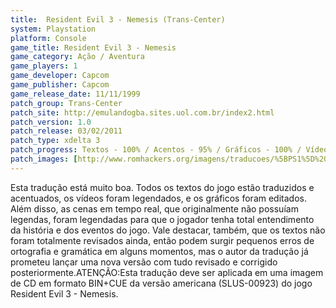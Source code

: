 ```yaml
---
title:  Resident Evil 3 - Nemesis (Trans-Center)
system: Playstation
platform: Console
game_title: Resident Evil 3 - Nemesis
game_category: Ação / Aventura
game_players: 1
game_developer: Capcom
game_publisher: Capcom
game_release_date: 11/11/1999
patch_group: Trans-Center
patch_site: http://emulandogba.sites.uol.com.br/index2.html
patch_version: 1.0
patch_release: 03/02/2011
patch_type: xdelta 3
patch_progress: Textos - 100% / Acentos - 95% / Gráficos - 100% / Vídeos - 100%
patch_images: [http://www.romhackers.org/imagens/traducoes/%5BPS1%5D%20Resident%20Evil%203%20-%20Nemesis%20-%20Trans-Center%20-%201.jpg,http://www.romhackers.org/imagens/traducoes/%5BPS1%5D%20Resident%20Evil%203%20-%20Nemesis%20-%20Trans-Center%20-%202.jpg,http://www.romhackers.org/imagens/traducoes/%5BPS1%5D%20Resident%20Evil%203%20-%20Nemesis%20-%20Trans-Center%20-%203.jpg]
---
```

Esta tradução está muito boa. Todos os textos do jogo estão traduzidos e acentuados, os vídeos foram legendados, e os gráficos foram editados. Além disso, as cenas em tempo real, que originalmente não possuíam legendas, foram legendadas para que o jogador tenha total entendimento da história e dos eventos do jogo. Vale destacar, também, que os textos não foram totalmente revisados ainda, então podem surgir pequenos erros de ortografia e gramática em alguns momentos, mas o autor da tradução já prometeu lançar uma nova versão com tudo revisado e corrigido posteriormente.ATENÇÃO:Esta tradução deve ser aplicada em uma imagem de CD em formato BIN+CUE da versão americana (SLUS-00923) do jogo Resident Evil 3 - Nemesis.